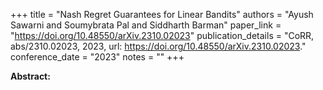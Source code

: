 +++
title = "Nash Regret Guarantees for Linear Bandits"
authors = "Ayush Sawarni and Soumybrata Pal and Siddharth Barman"
paper_link = "https://doi.org/10.48550/arXiv.2310.02023"
publication_details = "CoRR, abs/2310.02023, 2023, url: <a href='https://doi.org/10.48550/arXiv.2310.02023' target='_blank'>https://doi.org/10.48550/arXiv.2310.02023</a>."
conference_date = "2023"
notes = ""
+++

<b>Abstract:</b>
